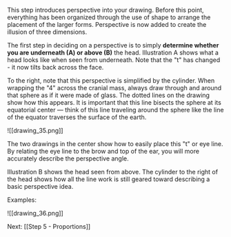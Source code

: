 This step introduces perspective into your drawing. Before this point, everything has been organized through the use of shape to arrange the placement of the larger forms. Perspective is now added to create the illusion of three dimensions.

The first step in deciding on a perspective is to simply **determine whether you are underneath (A) or above (B)** the head. Illustration A shows what a head looks like when seen from underneath. Note that the "t" has changed - it now tilts back across the face. 

To the right, note that this perspective is simplified by the cylinder. When wrapping the "4" across the cranial mass, always draw through and around that sphere as if it were made of glass. The dotted lines on the drawing show how this appears. It is important that this line bisects the sphere at its equatorial center — think of this line traveling around the sphere like the line of the equator traverses the surface of the earth.

![[drawing_35.png]]

The two drawings in the center show how to easily place this "t" or eye line. By relating the eye line to the brow and top of the ear, you will more accurately describe the perspective angle.

Illustration B shows the head seen from above. The cylinder to the right of the head shows how all the line work is still geared toward describing a basic perspective idea.

Examples:

![[drawing_36.png]]

Next: [[Step 5 - Proportions]]

